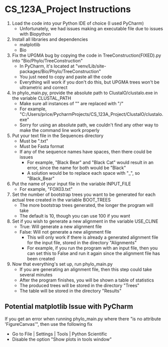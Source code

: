 # CS_123A_Project Instructions

1) Load the code into your Python IDE of choice (I used PyCharm)
    - Unfortunately, we had issues making an executable file due to issues with Biopython
2) Install all libraries and dependencies
    - matplotlib
    - Bio
3) Fix the UPGMA bug by copying the code in TreeConstruction(FIXED).py into "Bio/Phylo/TreeConstruction"
    - In PyCharm, it's located at "venv/Lib/site-packages/Bio/Phylo/TreeConstruction"
    - You just need to copy and paste all the code
    - Everything will work if you don't do this, but UPGMA trees won't be ultrametric and correct
4) In phylo_main.py, provide the absolute path to ClustalO/clustalo.exe in the variable CLUSTAL_PATH
    - Make sure all instances of "\" are replaced with "/"
    - For example, "C:/Users/price/PycharmProjects/CS_123A_Project/ClustalO/clustalo.exe"
    - Sorry for using an absolute path, we couldn't find any other way to make the command line work properly
5) Put your text file in the Sequences directory
    - Must be ".txt"
    - Must be Fasta format
    - If any of the sequence names have spaces, then there could be issues
      - For example, "Black Bear" and "Black Cat" would result in an error, since the name for both would be "Black"
      - A solution would be to replace each space with "_", so "Black_Bear"
6) Put the name of your input file in the variable INPUT_FILE
    - For example, "FOX03.txt"
8) Set the number of bootstrap trees you want to be generated for each actual tree created in the variable BOOT_TREES
    - The more bootstrap trees generated, the longer the program will take
    - The default is 10, though you can use 100 if you want
9) Set if you wish to generate a new alignment in the variable USE_CLINE
    - True: Will generate a new alignment file
    - False: Will not generate a new alignment file
      - This will only work if there is already a generated alignment file for the input file, stored in the directory "Alignments"
      - For example, if you run the program with an input file, then you can set this to False and run it again since the alignment file has been created
10) Now that everything's set up, run phylo_main.py
    - If you are generating an alignment file, then this step could take several minutes
    - After the program finishes, you will be shown a table of statistics
    - The produced trees will be stored in the directory "Trees"
    - The table will be stored in the directory "Results"

## Potential matplotlib Issue with PyCharm
If you get an error when running phylo_main.py where there "is no attribute 'FigureCanvas'", then use the following fix
- Go to File | Settings | Tools | Python Scientific
- Disable the option "Show plots in tools window"
